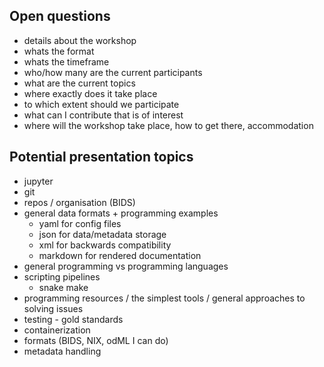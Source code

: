 ## Open questions
- details about the workshop
- whats the format
- whats the timeframe
- who/how many are the current participants
- what are the current topics
- where exactly does it take place
- to which extent should we participate
- what can I contribute that is of interest
- where will the workshop take place, how to get there, accommodation

## Potential presentation topics
- jupyter
- git
- repos / organisation (BIDS)
- general data formats + programming examples
  - yaml for config files
  - json for data/metadata storage
  - xml for backwards compatibility
  - markdown for rendered documentation
- general programming vs programming languages
- scripting pipelines
  - snake make
- programming resources / the simplest tools / general approaches to solving issues
- testing - gold standards
- containerization
- formats (BIDS, NIX, odML I can do)
- metadata handling
